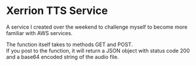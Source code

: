 # Xerrion TTS Service
A service I created over the weekend to challenge myself to become more familiar with AWS services.

The function itself takes to methods GET and POST.  
If you post to the function, it will return a JSON object with status code 200 and a base64 encoded string of the audio file.
